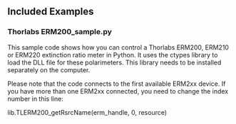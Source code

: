 ## Included Examples

### Thorlabs ERM200_sample.py
This sample code shows how you can control a Thorlabs ERM200, ERM210 or ERM220 extinction ratio meter in Python.
It uses the ctypes library to load the DLL file for these polarimeters. This library needs to be installed separately on the computer.

Please note that the code connects to the first available ERM2xx device. If you have more than one ERM2xx connected, you need to change the index number in this line:

lib.TLERM200_getRsrcName(erm_handle, 0, resource)

